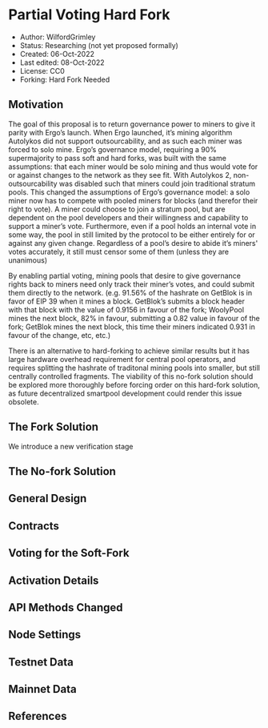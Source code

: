 Partial Voting Hard Fork
===============================

* Author: WilfordGrimley
* Status: Researching (not yet proposed formally)
* Created: 06-Oct-2022
* Last edited: 08-Oct-2022
* License: CC0
* Forking: Hard Fork Needed


Motivation 
----------

The goal of this proposal is to return governance power to miners to give it parity with Ergo’s launch. When Ergo launched, it’s mining algorithm Autolykos
did not support outsourcability, and as such each miner was forced to solo mine. Ergo’s governance model, requiring a 90% supermajority to pass soft and hard forks,
was built with the same assumptions: that each miner would be solo mining and thus would vote for or against changes to the network as they see fit.
With Autolykos 2, non-outsourcability was disabled such that miners could join traditional stratum pools. This changed the assumptions of Ergo’s governance model:
a solo miner now has to compete with pooled miners for blocks (and therefor their right to vote). A miner could choose to join a stratum pool, but are dependent on
the pool developers and their willingness and capability to support a miner’s vote. Furthermore, even if a pool holds an internal vote in some way, the pool in still
limited by the protocol to be either entirely for or against any given change. Regardless of a pool’s desire to abide it’s miners' votes accurately, it still must
censor some of them (unless they are unanimous)

By enabling partial voting, mining pools that desire to give governance rights back to miners need only track their miner’s votes, and could submit them directly to
the network. (e.g. 91.56% of the hashrate on GetBlok is in favor of EIP 39 when it mines a block. GetBlok’s submits a block header with that block with the value
of 0.9156 in favour of the fork; WoolyPool mines the next block, 82% in favour, submitting a 0.82 value in favour of the fork; GetBlok mines the next block, this
time their miners indicated 0.931 in favour of the change, etc, etc.)

There is an alternative to hard-forking to achieve similar results but it has large hardware overhead requirement for central pool operators, and requires splitting
the hashrate of traditonal mining pools into smaller, but still centrally controlled fragments. The viability of this no-fork solution should be explored more
thoroughly before forcing order on this hard-fork solution, as future decentralized smartpool development could render this issue obsolete.


The Fork Solution
-------------------------

We introduce a new verification stage


The No-fork Solution
------------------------



General Design
--------------



Contracts
-------------------


Voting for the Soft-Fork
------------------------



Activation Details
------------------


API Methods Changed
-------------------


Node Settings
-------------


Testnet Data
------------ 



Mainnet Data
------------



References
----------

